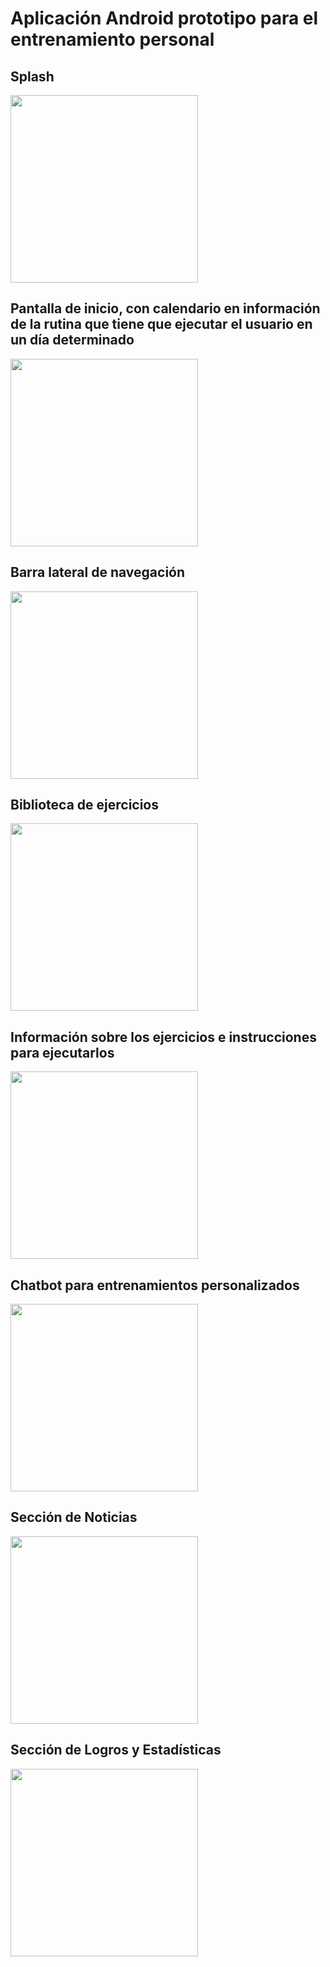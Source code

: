 # Aplicación Android prototipo para el entrenamiento personal

## Splash

<img src="https://github.com/user-attachments/assets/4e92eb5a-51b3-4793-bddb-541781f383be" width="300"/>

## Pantalla de inicio, con calendario en información de la rutina que tiene que ejecutar el usuario en un día determinado

<img src="https://github.com/user-attachments/assets/02bb97ba-7909-420e-82de-00da5923a7e8" width="300"/>

## Barra lateral de navegación

<img src="https://github.com/user-attachments/assets/bfeaaf7a-d3ee-46f1-9ac7-79aa408b4f84" width="300"/>

## Biblioteca de ejercicios

<img src="https://github.com/user-attachments/assets/23599892-e9f2-47c9-bb7e-8ff0ae91d7cf" width="300"/>

## Información sobre los ejercicios e instrucciones para ejecutarlos

<img src="https://github.com/user-attachments/assets/bb665605-fab3-47ad-8d67-51da3a2d9163" width="300"/>

## Chatbot para entrenamientos personalizados

<img src="https://github.com/user-attachments/assets/1ff33c13-acc3-4841-90f6-8cfbbb99fedd" width="300"/>

## Sección de Noticias

<img src="https://github.com/user-attachments/assets/196f401f-da52-4b8a-b6d9-776b9ed87055" width="300"/>

## Sección de Logros y Estadísticas

<img src="https://github.com/user-attachments/assets/9a46923d-c217-469c-9373-02d19fd8f715" width="300"/>
